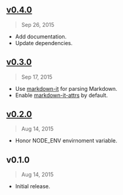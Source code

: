 ## [v0.4.0]
> Sep 26, 2015

* Add documentation.
* Update dependencies.

[v0.4.0]: https://github.com/rstacruz/metalsmith-sense/compare/v0.3.0...v0.4.0

## [v0.3.0]
> Sep 17, 2015

* Use [markdown-it] for parsing Markdown.
* Enable [markdown-it-attrs] by default.

[markdown-it]: https://www.npmjs.com/package/markdown-it
[markdown-it-attrs]: https://www.npmjs.com/package/markdown-it-attrs
[v0.3.0]: https://github.com/rstacruz/metalsmith-sense/compare/v0.2.0...v0.3.0

## [v0.2.0]
> Aug 14, 2015

* Honor NODE_ENV envirnoment variable.

[v0.2.0]: https://github.com/rstacruz/metalsmith-sense/compare/v0.1.0...v0.2.0

## v0.1.0
> Aug 14, 2015

* Initial release.
